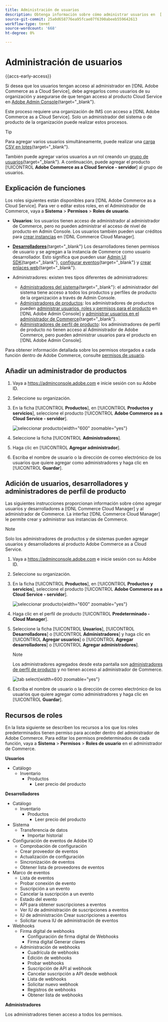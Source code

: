 ```yaml
---
title: Administración de usuarios
description: Obtenga información sobre cómo administrar usuarios en  [!DNL Adobe Commerce as a Cloud Service].
source-git-commit: 25a0d658776ea95fcae07f6390abeeb559642613
workflow-type: tm+mt
source-wordcount: '668'
ht-degree: 0%

---
```


# Administración de usuarios

{{accs-early-access}}

Si desea que los usuarios tengan acceso al administrador en [!DNL Adobe Commerce as a Cloud Service], debe agregarlos como usuarios de su organización y asegurarse de que tengan acceso al producto Cloud Service en [Adobe Admin Console](https://adminconsole.adobe.com){target="_blank"}.

Este proceso requiere una organización de IMS con acceso a [!DNL Adobe Commerce as a Cloud Service]. Solo un administrador del sistema o de producto de la organización puede realizar estos procesos.

>[!TIP]
>
>Para agregar varios usuarios simultáneamente, puede realizar una [carga CSV en lotes](https://helpx.adobe.com/es/enterprise/using/bulk-upload-users.html){target="_blank"}.
> 
> También puede agregar varios usuarios a un rol creando un [grupo de usuarios](https://helpx.adobe.com/es/enterprise/using/user-groups.html){target="_blank"}. A continuación, puede agregar el producto [!UICONTROL **Adobe Commerce as a Cloud Service - servidor**] al grupo de usuarios.

## Explicación de funciones

Los roles siguientes están disponibles para [!DNL Adobe Commerce as a Cloud Service]. Para ver o editar estos roles, en el Administrador de Commerce, vaya a **Sistema** > **Permisos** > **Roles de usuario**.

* **Usuarios**: los usuarios tienen acceso de administrador al administrador de Commerce, pero no pueden administrar el acceso de nivel de producto en Admin Console. Los usuarios también pueden usar créditos para [crear instancias](./getting-started.md#create-an-instance) en [!DNL Commerce Cloud Manager].

* [**Desarrolladores**](https://helpx.adobe.com/es/enterprise/using/manage-developers.html#Adddevelopers){target="_blank"} Los desarrolladores tienen permisos de usuario y se agregan a la instancia de Commerce como usuario desarrollador. Esto significa que pueden usar [Admin UI SDK](https://developer.adobe.com/commerce/extensibility/admin-ui-sdk/){target="_blank"}, [configurar eventos](https://developer.adobe.com/commerce/extensibility/events/){target="_blank"} y [crear enlaces web](https://developer.adobe.com/commerce/extensibility/webhooks/){target="_blank"}.

* Administradores: existen tres tipos diferentes de administradores:
   * [Administradores del sistema](https://helpx.adobe.com/es/enterprise/using/admin-roles.html){target="_blank"}: el administrador del sistema tiene acceso a todos los productos y perfiles de producto de la organización a través de Admin Console.
   * [Administradores de productos](#add-a-product-admin): los administradores de productos pueden [administrar usuarios, roles y permisos para el producto](#add-users-and-admins) en [!DNL Adobe Admin Console] y [administrar usuarios en el administrador de Commerce](https://experienceleague.adobe.com/es/docs/commerce-admin/systems/user-accounts/permissions-users-all#create-a-user){target="_blank"}.
   * [Administradores de perfil de producto](#add-users-developers-and-product-profile-admins): los administradores de perfil de producto no tienen acceso al Administrador de Adobe Commerce, pero pueden administrar usuarios para el producto en [!DNL Adobe Admin Console].

Para obtener información detallada sobre los permisos otorgados a cada función dentro de Adobe Commerce, consulte [permisos de usuario](#user-permissions).

## Añadir un administrador de productos

1. Vaya a https://adminconsole.adobe.com e inicie sesión con su Adobe ID.

1. Seleccione su organización.

1. En la ficha [!UICONTROL **Productos**], en [!UICONTROL **Productos y servicios**], seleccione el producto [!UICONTROL **Adobe Commerce as a Cloud Service - servidor**].

   ![seleccionar producto](./assets/backend.png){width="600" zoomable="yes"}

1. Seleccione la ficha [!UICONTROL **Administradores**].

1. Haga clic en [!UICONTROL **Agregar administrador**].

1. Escriba el nombre de usuario o la dirección de correo electrónico de los usuarios que quiere agregar como administradores y haga clic en [!UICONTROL **Guardar**].

## Adición de usuarios, desarrolladores y administradores de perfil de producto

Las siguientes instrucciones proporcionan información sobre cómo agregar usuarios y desarrolladores a [!DNL Commerce Cloud Manager] y al administrador de Commerce. La interfaz [!DNL Commerce Cloud Manager] le permite crear y administrar sus instancias de Commerce.

>[!NOTE]
>
>Solo los administradores de productos y de sistemas pueden agregar usuarios y desarrolladores al producto Adobe Commerce as a Cloud Service.

1. Vaya a https://adminconsole.adobe.com e inicie sesión con su Adobe ID.

1. Seleccione su organización.

1. En la ficha [!UICONTROL **Productos**], en [!UICONTROL **Productos y servicios**], seleccione el producto [!UICONTROL **Adobe Commerce as a Cloud Service - servidor**].

   ![seleccionar producto](./assets/backend.png){width="600" zoomable="yes"}

1. Haga clic en el perfil de producto [!UICONTROL **Predeterminado - Cloud Manager**].

1. Seleccione la ficha [!UICONTROL **Usuarios**], [!UICONTROL **Desarrolladores**] o [!UICONTROL **Administradores**] y haga clic en [!UICONTROL **Agregar usuarios**] o [!UICONTROL **Agregar desarrolladores**] o [!UICONTROL **Agregar administradores**].

   >[!NOTE]
   >
   >Los administradores agregados desde esta pantalla son [administradores de perfil de producto](#understanding-roles) y no tienen acceso al administrador de Commerce.

   ![tab select](./assets/tab-select.png){width=600 zoomable=&quot;yes&quot;}

1. Escriba el nombre de usuario o la dirección de correo electrónico de los usuarios que quiere agregar como administradores y haga clic en [!UICONTROL **Guardar**].

## Recursos de roles

En la lista siguiente se describen los recursos a los que los roles predeterminados tienen permiso para acceder dentro del administrador de Adobe Commerce. Para editar los permisos predeterminados de cada función, vaya a **Sistema** > **Permisos** > **Roles de usuario** en el administrador de Commerce.

**Usuarios**

* Catálogo
   * Inventario
      * Productos
         * Leer precio del producto

**Desarrolladores**

* Catálogo
   * Inventario
      * Productos
         * Leer precio del producto
* Sistema
   * Transferencia de datos
      * Importar historial
* Configuración de eventos de Adobe IO
   * Comprobación de configuración
   * Crear proveedor de eventos
   * Actualización de configuración
   * Sincronización de eventos
   * Obtener lista de proveedores de eventos
* Marco de eventos
   * Lista de eventos
   * Probar conexión de evento
   * Suscripción a un evento
   * Cancelar la suscripción a un evento
   * Estado del evento
   * API para obtener suscripciones a eventos
   * Ver IU de administración de suscripciones a eventos
   * IU de administración Crear suscripciones a eventos
   * Solicitar nueva IU de administración de eventos
* Webhooks
   * Firma digital de webhooks
      * Configuración de firma digital de Webhooks
      * Firma digital Generar claves
   * Administración de webhooks
      * Cuadrícula de webhooks
      * Edición de webhooks
      * Probar webhooks
      * Suscripción de API al webhook
      * Cancelar suscripción a API desde webhook
      * Lista de webhooks
      * Solicitar nuevo webhook
      * Registros de webhooks
      * Obtener lista de webhooks

**Administradores**

Los administradores tienen acceso a todos los permisos.
